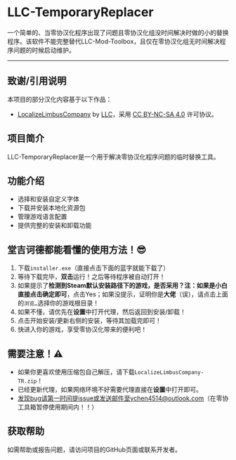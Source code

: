 # LLC-TemporaryReplacer
一个简单的、当零协汉化程序出现了问题且零协汉化组没时间解决时做的小的替换程序。该软件不能完整替代LLC-Mod-Toolbox，且仅在零协汉化组无时间解决程序问题的时候启动维护。

---
## 致谢/引用说明
本项目的部分汉化内容基于以下作品：
- [LocalizeLimbusCompany](https://github.com/LocalizeLimbusCompany/LocalizeLimbusCompany) by [LLC](https://github.com/LocalizeLimbusCompany)，采用 [CC BY-NC-SA 4.0](https://creativecommons.org/licenses/by-nc-sa/4.0/) 许可协议。

## 项目简介
LLC-TemporaryReplacer是一个用于解决零协汉化程序问题的临时替换工具。

## 功能介绍
- 选择和安装自定义字体
- 下载并安装本地化资源包
- 管理游戏语言配置
- 提供完整的安装和卸载功能

## 堂吉诃德都能看懂的使用方法！😎
1. 下载`installer.exe`（直接点击下面的蓝字就能下载了）
2. 等待下载完毕，**双击**运行！之后等待程序被自动打开！
3. 如果提示了**检测到Steam默认安装路径下的游戏，是否采用？注：如果是小白直接点击确定即可**，点击Yes；如果没提示，证明你是**大佬**（误），请点击上面的`浏览…`选择你的游戏根目录！
4. 如果不懂，请优先在**设置**中打开代理，然后返回到安装/卸载！
5. 点击开始安装/更新右侧的安装，等待其加载完即可！
6. 快进入你的游戏，享受零协汉化带来的便利吧！

## 需要注意！⚠
- 如果你更喜欢使用压缩包自己解压，请下载`LocalizeLimbusCompany-TR.zip`！
- 已经更新代理，如果网络环境不好需要代理直接在**设置**中打开即可。
- 发现bug请第一时间提issue或发送邮件至ychen4514@outlook.com（在零协工具箱暂停使用期间内！！）

## 获取帮助
如需帮助或报告问题，请访问项目的GitHub页面或联系开发者。
